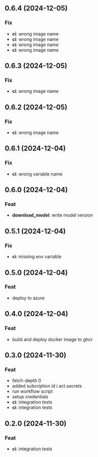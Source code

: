 ## 0.6.4 (2024-12-05)

### Fix

- **ci**: wrong image name
- **ci**: wrong image name
- **ci**: wrong image name
- **ci**: wrong image name

## 0.6.3 (2024-12-05)

### Fix

- **ci**: wrong image name

## 0.6.2 (2024-12-05)

### Fix

- **ci**: wrong image name

## 0.6.1 (2024-12-04)

### Fix

- **ci**: wrong variable name

## 0.6.0 (2024-12-04)

### Feat

- **download_model**: write model version

## 0.5.1 (2024-12-04)

### Fix

- **ci**: missing env variable

## 0.5.0 (2024-12-04)

### Feat

- deploy to azure

## 0.4.0 (2024-12-04)

### Feat

- build and deploy docker image to ghcr

## 0.3.0 (2024-11-30)

### Feat

- fetch-depth 0
- added subcription id i act.secrets
- run workflow script
- setup credentials
- **ci**: integration tests
- **ci**: integration tests

## 0.2.0 (2024-11-30)

### Feat

- **ci**: integration tests

